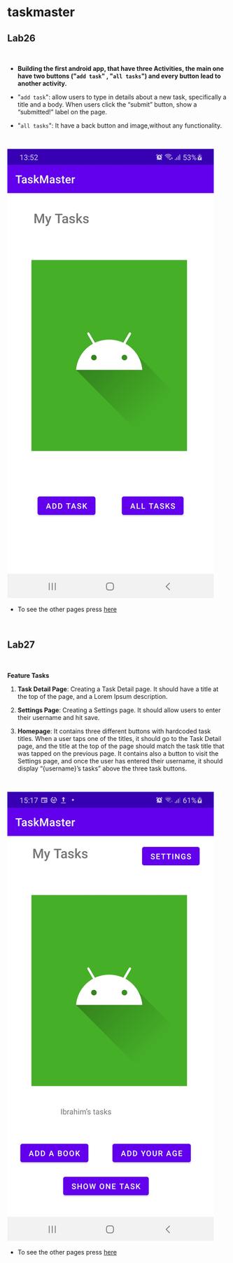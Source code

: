 # taskmaster


## **Lab26**
<br>


- **Building the first android app, that have three Activities, the main one have two buttons ("`add task`" , "`all tasks`") and every button lead to another activity.**

- "`add task`": allow users to type in details about a new task, specifically a title and a body. When users click the “submit” button, show a “submitted!” label on the page.
- "`all tasks`": It have a back button and image,without any functionality.

<br>

![image description](app\screenshots\lab26\homePage.jpg)

- To see the other pages press [here](app\screenshots\lab26)

<br>

## **Lab27**
<br>

**Feature Tasks**
1. **Task Detail Page**: Creating a Task Detail page. It should have a title at the top of the page, and a Lorem Ipsum description.

2. **Settings Page**: Creating a Settings page. It should allow users to enter their username and hit save.

3. **Homepage**: It contains three different buttons with hardcoded task titles. When a user taps one of the titles, it should go to the Task Detail page, and the title at the top of the page should match the task title that was tapped on the previous page. It contains also a button to visit the Settings page, and once the user has entered their username, it should display “{username}’s tasks” above the three task buttons.

<br>

![image description](app\screenshots\lab27\homePage.jpg)

- To see the other pages press [here](app\screenshots\lab27)
